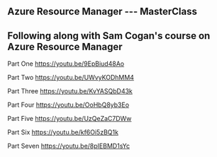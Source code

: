 ## Azure Resource Manager --- MasterClass   

## Following along with Sam Cogan's course on Azure Resource Manager

Part One
<https://youtu.be/9EpBiud48Ao>

Part Two
<https://youtu.be/UWvyKODhMM4>

Part Three
<https://youtu.be/KvYASQbD43k>

Part Four
<https://youtu.be/OoHbQ8yb3Eo>

Part Five
<https://youtu.be/UzQeZaC7DWw>

Part Six
<https://youtu.be/kf6Oi5zBQ1k>

Part Seven
<https://youtu.be/8pIEBMD1sYc>
